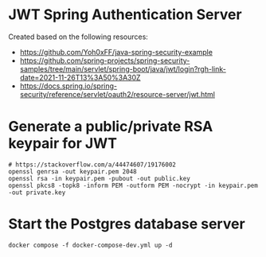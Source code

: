 # JWT Spring Authentication Server

Created based on the following resources:

- https://github.com/Yoh0xFF/java-spring-security-example
- https://github.com/spring-projects/spring-security-samples/tree/main/servlet/spring-boot/java/jwt/login?rgh-link-date=2021-11-26T13%3A50%3A30Z
- https://docs.spring.io/spring-security/reference/servlet/oauth2/resource-server/jwt.html

# Generate a public/private RSA keypair for JWT

```shell
# https://stackoverflow.com/a/44474607/19176002
openssl genrsa -out keypair.pem 2048
openssl rsa -in keypair.pem -pubout -out public.key
openssl pkcs8 -topk8 -inform PEM -outform PEM -nocrypt -in keypair.pem -out private.key
```

# Start the Postgres database server

```shell
docker compose -f docker-compose-dev.yml up -d
```

